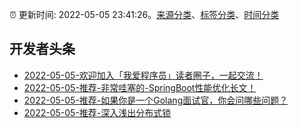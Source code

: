 :alarm_clock: 更新时间: 2022-05-05 23:41:26。[来源分类](../README.md)、[标签分类](../TAGS.md)、[时间分类](../TIMELINE.md)

## 开发者头条




- [2022-05-05-欢迎加入「我爱程序员」读者圈子，一起交流！](https://toutiao.io/k/e1dod9e) 
- [2022-05-05-推荐-非常哇塞的-SpringBoot性能优化长文！](https://toutiao.io/k/srppeol) 
- [2022-05-05-推荐-如果你是一个Golang面试官，你会问哪些问题？](https://toutiao.io/k/0acpnu3) 
- [2022-05-05-推荐-深入浅出分布式锁](https://toutiao.io/k/957qnad) 